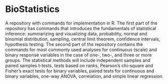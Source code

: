 # BioStatistics
A repository with commands for implementation in R.
The first part of the repository has commands that introduces the fundamentals of statistical inference: summarizing and visualizing data, probability, normal and binomial distribution, sampling, central limit theorem, confidence intervals, hypothesis testing. 
The second part of the repository contains the commands for most commonly used analyses for continuous (scale) and binary response variables in the case of one-, two-, and three or more groups. 
The statistical methods will include independent samples and paired samples t-tests, tests based on ranks, Pearson’s chi-square and Fisher’s exact tests for binary variables, paired tests for continuous and binary variables, one-way ANOVA, correlation, and simple linear regression.
